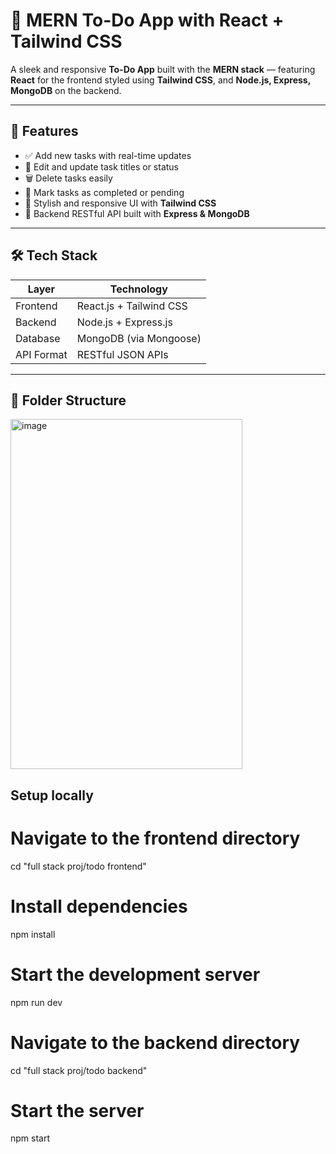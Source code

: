 # 📝 MERN To-Do App with React + Tailwind CSS

A sleek and responsive **To-Do App** built with the **MERN stack** — featuring **React** for the frontend styled using **Tailwind CSS**, and **Node.js, Express, MongoDB** on the backend.

---

## 🚀 Features

- ✅ Add new tasks with real-time updates
- 📝 Edit and update task titles or status
- 🗑️ Delete tasks easily
- 📌 Mark tasks as completed or pending
- 💅 Stylish and responsive UI with **Tailwind CSS**
- 🔗 Backend RESTful API built with **Express & MongoDB**

---

## 🛠️ Tech Stack

| Layer       | Technology             |
|-------------|-------------------------|
| Frontend    | React.js + Tailwind CSS |
| Backend     | Node.js + Express.js    |
| Database    | MongoDB (via Mongoose)  |
| API Format  | RESTful JSON APIs       |

---

## 📁 Folder Structure

<img width="371" height="560" alt="image" src="https://github.com/user-attachments/assets/04034cee-a236-41e2-89c0-465e7a9cc039" />

## Setup locally

# Navigate to the frontend directory
cd "full stack proj/todo frontend"

# Install dependencies
npm install

# Start the development server
npm run dev


# Navigate to the backend directory
cd "full stack proj/todo backend"

# Start the server
npm start
